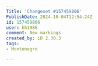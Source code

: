 ```yaml
---
Title: 'Changeset #157459806'
PublishDate: 2024-10-04T12:54:24Z
id: 157459806
user: hh1986
comment: New markings
created_by: iD 2.30.3
tags:
- Montenegro

---
```

